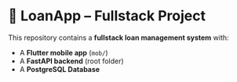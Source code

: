 # 📱 LoanApp – Fullstack Project

This repository contains a **fullstack loan management system** with:
- A **Flutter mobile app** (`mob/`)
- A **FastAPI backend** (root folder)
- A **PostgreSQL Database**
